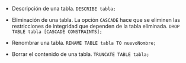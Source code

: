 
* Descripción de una tabla.
  `DESCRIBE tabla;`

* Eliminación de una tabla. La opción `CASCADE` hace que se eliminen las restricciones de integridad que dependen de la tabla eliminada.
  `DROP TABLE tabla [CASCADE CONSTRAINTS];`
* Renombrar una tabla.
  `RENAME TABLE tabla TO nuevoNombre;`

* Borrar el contenido de una tabla.
  `TRUNCATE TABLE tabla;`

